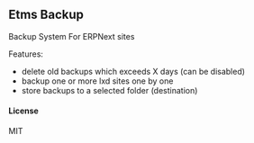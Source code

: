 ## Etms Backup

Backup System For ERPNext sites

Features:
- delete old backups which exceeds X days (can be disabled)
- backup one or more lxd sites one by one
- store backups to a selected folder (destination)

#### License

MIT